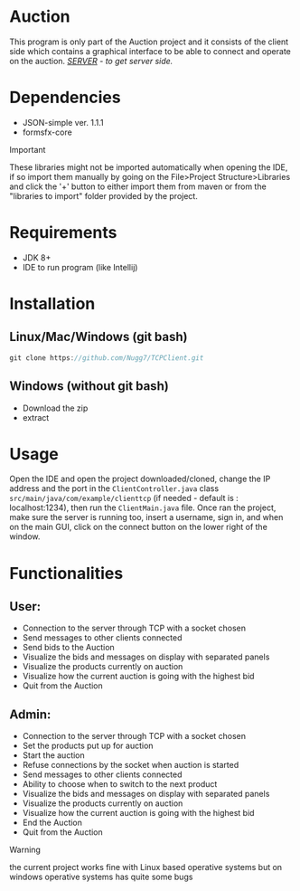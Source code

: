 # Auction
This program is only part of the Auction project and it consists of the client side which contains a graphical interface to be able to connect and operate on the auction.
*[SERVER](https://github.com/Nugg7/TCPServer.git) - to get server side.*
# Dependencies
- JSON-simple ver. 1.1.1
- formsfx-core

> [!important]
> These libraries might not be imported automatically when opening the IDE, if so import them manually by going on the File>Project Structure>Libraries and click the '+' button to either import them from maven or from the "libraries to import" folder provided by the project.
# Requirements
- JDK 8+
- IDE to run program (like Intellij)
# Installation
## Linux/Mac/Windows (git bash)
```java
git clone https://github.com/Nugg7/TCPClient.git
```
## Windows (without git bash)
- Download the zip
- extract
# Usage
Open the IDE and open the project downloaded/cloned, change the IP address and the port in the `ClientController.java` class `src/main/java/com/example/clienttcp` (if needed - default is : localhost:1234), then run the `ClientMain.java` file. Once ran the project, make sure the server is running too, insert a username, sign in, and when on the main GUI, click on the connect button on the lower right of the window.
# Functionalities
## User:
- Connection to the server through TCP with a socket chosen
- Send messages to other clients connected
- Send bids to the Auction
- Visualize the bids and messages on display with separated panels
- Visualize the products currently on auction
- Visualize how the current auction is going with the highest bid
- Quit from the Auction
## Admin:
- Connection to the server through TCP with a socket chosen
- Set the products put up for auction
- Start the auction
- Refuse connections by the socket when auction is started
- Send messages to other clients connected
- Ability to choose when to switch to the next product
- Visualize the bids and messages on display with separated panels
- Visualize the products currently on auction
- Visualize how the current auction is going with the highest bid
- End the Auction
- Quit from the Auction

> [!warning]
> the current project works fine with Linux based operative systems but on windows operative systems has quite some bugs
